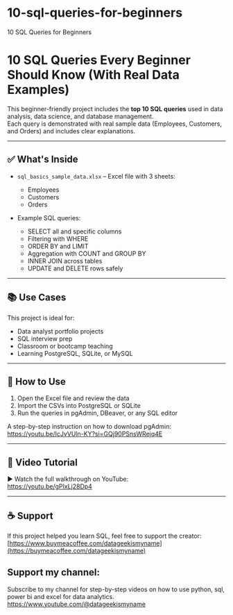 # 10-sql-queries-for-beginners
10 SQL Queries for Beginners

# 10 SQL Queries Every Beginner Should Know (With Real Data Examples)

This beginner-friendly project includes the **top 10 SQL queries** used in data analysis, data science, and database management.  
Each query is demonstrated with real sample data (Employees, Customers, and Orders) and includes clear explanations.

---

## ✅ What's Inside

- `sql_basics_sample_data.xlsx` – Excel file with 3 sheets:
  - Employees
  - Customers
  - Orders

- Example SQL queries:
  - SELECT all and specific columns
  - Filtering with WHERE
  - ORDER BY and LIMIT
  - Aggregation with COUNT and GROUP BY
  - INNER JOIN across tables
  - UPDATE and DELETE rows safely

---

## 📚 Use Cases

This project is ideal for:
- Data analyst portfolio projects
- SQL interview prep
- Classroom or bootcamp teaching
- Learning PostgreSQL, SQLite, or MySQL

---

## 💾 How to Use

1. Open the Excel file and review the data
2. Import the CSVs into PostgreSQL or SQLite
3. Run the queries in pgAdmin, DBeaver, or any SQL editor

A step-by-step instruction on how to download pgAdmin: https://youtu.be/IcJvVUln-KY?si=GQj90PSnsWRejq4E

---

## 🧠 Video Tutorial

▶️ Watch the full walkthrough on YouTube:  
https://youtu.be/gPIxLj28Dp4

---

## ☕ Support

If this project helped you learn SQL, feel free to support the creator:  
[https://www.buymeacoffee.com/datageekismyname](https://buymeacoffee.com/datageekismyname)

## Support my channel: 
Subscribe to my channel for step-by-step videos on how to use python, sql, power bi and excel for data analytics. 
https://www.youtube.com/@datageekismyname

